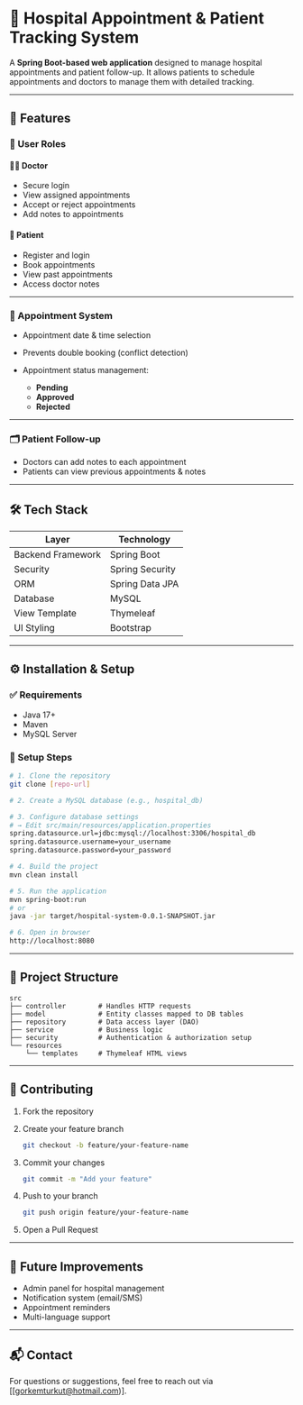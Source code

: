 # 🏥 Hospital Appointment & Patient Tracking System

A **Spring Boot-based web application** designed to manage hospital appointments and patient follow-up. It allows patients to schedule appointments and doctors to manage them with detailed tracking.

---

## 🚀 Features

### 👤 User Roles

#### 🧑‍⚕️ Doctor

* Secure login
* View assigned appointments
* Accept or reject appointments
* Add notes to appointments

#### 🧑 Patient

* Register and login
* Book appointments
* View past appointments
* Access doctor notes

---

### 📅 Appointment System

* Appointment date & time selection
* Prevents double booking (conflict detection)
* Appointment status management:

  * **Pending**
  * **Approved**
  * **Rejected**

---

### 🗂️ Patient Follow-up

* Doctors can add notes to each appointment
* Patients can view previous appointments & notes

---

## 🛠️ Tech Stack

| Layer             | Technology      |
| ----------------- | --------------- |
| Backend Framework | Spring Boot     |
| Security          | Spring Security |
| ORM               | Spring Data JPA |
| Database          | MySQL           |
| View Template     | Thymeleaf       |
| UI Styling        | Bootstrap       |

---

## ⚙️ Installation & Setup

### ✅ Requirements

* Java 17+
* Maven
* MySQL Server

### 🧭 Setup Steps

```bash
# 1. Clone the repository
git clone [repo-url]

# 2. Create a MySQL database (e.g., hospital_db)

# 3. Configure database settings
# → Edit src/main/resources/application.properties
spring.datasource.url=jdbc:mysql://localhost:3306/hospital_db
spring.datasource.username=your_username
spring.datasource.password=your_password

# 4. Build the project
mvn clean install

# 5. Run the application
mvn spring-boot:run
# or
java -jar target/hospital-system-0.0.1-SNAPSHOT.jar

# 6. Open in browser
http://localhost:8080
```

---

## 📁 Project Structure

```
src
├── controller        # Handles HTTP requests
├── model             # Entity classes mapped to DB tables
├── repository        # Data access layer (DAO)
├── service           # Business logic
├── security          # Authentication & authorization setup
└── resources
    └── templates     # Thymeleaf HTML views
```

---

## 🤝 Contributing

1. Fork the repository
2. Create your feature branch

   ```bash
   git checkout -b feature/your-feature-name
   ```
3. Commit your changes

   ```bash
   git commit -m "Add your feature"
   ```
4. Push to your branch

   ```bash
   git push origin feature/your-feature-name
   ```
5. Open a Pull Request

---

## 📌 Future Improvements

* Admin panel for hospital management
* Notification system (email/SMS)
* Appointment reminders
* Multi-language support

---

## 📬 Contact

For questions or suggestions, feel free to reach out via \[[gorkemturkut@hotmail.com)].
